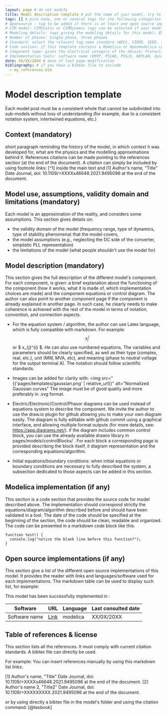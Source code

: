 ```yaml
---
layout: page # do not modify
title: Model description template # put the name of your model, try to be as specific as possible
tags: [] # pick none, one or several tags for the following categories:
# Opensource : tag to be added if there is at least one open source implementation of this model
# CIM model: CIMStatic or CIMDynamic tags can be selected if your model is part of the CIM standard
# Modeling details: tags giving the modeling details for this model: EMT, Dynamic phasor, shifted frequency, phasor, RMS
# Number of phases: Single phase, three phases
# Standard: select the relevant tag name standard (WECC, CIGRE, IEEE, IEC, etc.) if your model is included in a standard.
# Code section: if this template contains a Modelica or Openmodelica code section in line with the model description and equations, use the tag CodeImplementation
# Component type: gives the electrical category of the device: Protection, line, bus, machines, synchronous generator, transformer, controllers, capacitors, sources, excitation system, automatic voltage regulator, PSS, PLL, Governor, load, sensors, wind generation, solar generation, load, HVDC, synchronous condensers, DLR, etc.
# Implementation tools: software name (EMTP, PSCAD, PSS/E, NEPLAN, dynawo, DPSIM, Power Factory, Matlab, STEPSS, RTDS, Opal RT, powerworld, GE PSLF) to be used as tag if your model is implemented in specific software 
date: XX/XX/20XX # date of last page modification 
bibliography: # if you have a bibtex file to include
  - my_references.bib
---
```

# Model description template 

 Each model post must be a consistent whole that cannot be subdivided into sub-models without loss of understanding (for example, due to a consistent notation system, intertwined equations, etc.) 

## Context (mandatory)

short paragraph reminding the history of the model, in which context it was developed for, what are the physics and the modelling approximations behind it.
References citations can be made pointing to the references section (at the end of the document). A citation can simply be included by using footnote links: [^1] inside the main text and
<a id="1">[1]</a> Author's name, "Title" Date Journal, doi: 10.1109/>XXXXx46648.2021.9495096 at the end of the document.

## Model use, assumptions, validity domain and limitations (mandatory)

Each model is an approximation of the reality, and considers some assumptions. This section gives details on:

- the validity domain of the model (frequency range, type of dynamics, type of stability phenomena) that the model covers,
- the model assumptions (e.g., neglecting the DC side of the converter, simplistic PLL representation)
- the limitations of the model (what people shouldn't use the model for)

## Model description (mandatory)

 This section gives the full description of the different model's component.
For each component, is given: a brief explanation about the functioning of the component (how it works, what it is made of, which implementation choices are made) and the component equations or control diagram. The author can also point to another component page if the component is already explained in another page. In such case, he clearly needs to make coherence is achieved with the rest of the model in terms of notation, convention, and connection aspects.

- For the equation system / algorithm, the author can use Latex language, which is fully compatible with markdown. For example: $$ x_{j}^{i} $$ or $ x_{j}^{i} $. He can also use numbered equations. The variables and parameters should be clearly specified, as well as their type (complex, real, etc.), unit (MW, MVA, etc), and meaning (phase to neutral voltage for the output terminal A). The notation should follow scientific standards.

- Images can be added for clarity with: <img src="{{'pages/templates/gaussian.png' | relative_url}}" alt="Normalized Gaussian curves" The image must be of good quality and more preferably in .svg format.

- Electric/Electronic/Control/Phasor diagrams can be used instead of equations system to describe the component. We invite the author to use the draw.io plugin for github allowing you to make your own diagram easily. The diagram is fully editable with github commit using a graphical interface, and allowing multiple format outputs (for more details, see: https://app.diagrams.net/). if the diagram includes common control block, you can use the already available drawio library in pages/models/controlBlocks/ . For each block a corresponding page is provided describing the block itself, it diagram representation and the corresponding equations/algorithm.

- Initial equations/boundary conditions: when initial equations or boundary conditions are necessary to fully described the system, a subsection dedicated to those aspects can be added in this section.

## Modelica implementation (if any)

This section is a code section that provides the source code for model described above. The implementation should correspond strictly the equations/diagram/algorithm described before and should have been validated in a tool. The date of the code should be specified at the beginning of the section, the code should be clean, readable and organized.
The code can be presented in a markdown code block like this:

```text
function test() {
  console.log("notice the blank line before this function?");
}
```

## Open source implementations (if any)

This section give a list of the different open source implementations of this model. It provides the reader with links and languages/software used for each implementations.
The markdown table can be used to display such list, for example:

This model has been successfully implemented in :

| Software      | URL | Language  | Last consulted date |
| --------------| --- | --------- | ------------------- |
| Software name | [Link](https://github.com/toto) | modelica | XX/0X/20XX |

## Table of references & license

This section lists all the references. It must comply with current citation standards. A bibtex file can directly be used.

For example:
You can insert references manually by using this markdown list links:

<a id="1">[1]</a> Author's name, "Title" Date Journal, doi: 10.1109/>XXXXx46648.2021.9495096 at the end of the document.
<a id="2">[2]</a> Author's name 2, "Title2" Date Journal, doi: 10.1109/>XXXXXXXXX.2021.9495096 at the end of the document.

or by using directly a bibtex file in the model's folder and using the citation command: [@texbook]
